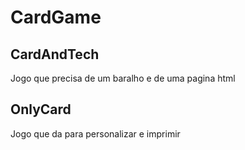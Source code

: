 # CardGame

## CardAndTech
Jogo que precisa de um baralho e de uma pagina html

## OnlyCard
Jogo que da para personalizar e imprimir
